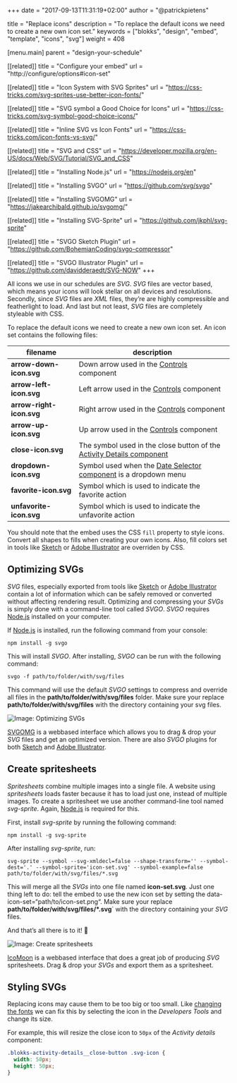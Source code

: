 +++
date            = "2017-09-13T11:31:19+02:00"
author          = "@patrickpietens"

title           = "Replace icons"
description     = "To replace the default icons we need to create a new own icon set."
keywords        = ["blokks", "design", "embed", "template", "icons", "svg"]
weight          = 408

[menu.main]
parent          = "design-your-schedule"

[[related]]
title = "Configure your embed"
url = "http://configure/options#icon-set"

[[related]]
title = "Icon System with SVG Sprites"
url = "https://css-tricks.com/svg-sprites-use-better-icon-fonts/"

[[related]]
title = "SVG symbol a Good Choice for Icons"
url = "https://css-tricks.com/svg-symbol-good-choice-icons/"

[[related]]
title = "Inline SVG vs Icon Fonts"
url = "https://css-tricks.com/icon-fonts-vs-svg/"

[[related]]
title = "SVG and CSS"
url = "https://developer.mozilla.org/en-US/docs/Web/SVG/Tutorial/SVG_and_CSS"

[[related]]
title = "Installing Node.js"
url = "https://nodejs.org/en"

[[related]]
title = "Installing SVGO"
url = "https://github.com/svg/svgo"

[[related]]
title = "Installing SVGOMG"
url = "https://jakearchibald.github.io/svgomg/"

[[related]]
title = "Installing SVG-Sprite"
url = "https://github.com/jkphl/svg-sprite"

[[related]]
title = "SVGO Sketch Plugin"
url = "https://github.com/BohemianCoding/svgo-compressor"

[[related]]
title = "SVGO Illustrator Plugin"
url = "https://github.com/davidderaedt/SVG-NOW"
+++

All icons we use in our schedules are *SVG*. *SVG* files are vector based, which means your icons will look stellar on all devices and resolutions. Secondly, since *SVG* files are *XML* files, they’re are highly compressible and featherlight to load. And last but not least, *SVG* files are completely styleable with CSS.

To replace the default icons we need to create a new own icon set. An icon set contains the following files:

| filename | description |
|----------|-------------|
| **arrow-down-icon.svg** | Down arrow used in the [Controls](http://themes/structure#controls) component |
| **arrow-left-icon.svg** | Left arrow used in the [Controls](http://themes/structure#controls) component |
| **arrow-right-icon.svg** | Right arrow used in the [Controls](http://themes/structure#controls) component |
| **arrow-up-icon.svg** | Up arrow used in the [Controls](http://themes/structure#controls) component |
| **close-icon.svg** | The symbol used in the close button of the [Activity Details component](http://themes/structure#activity-details) |
| **dropdown-icon.svg** | Symbol used when the [Date Selector component](http://themes/structure#date-selector) is a dropdown menu |
| **favorite-icon.svg** | Symbol which is used to indicate the favorite action |
| **unfavorite-icon.svg** | Symbol which is used to indicate the unfavorite action |

<span class='note'>You should note that the embed uses the CSS `fill` property to style icons. Convert all shapes to fills when creating your own icons. Also, fill colors set in tools like [Sketch](https://www.sketchapp.com/) or [Adobe Illustrator](http://www.adobe.com/nl/products/illustrator.html) are overriden by CSS.</span>

## Optimizing SVGs
*SVG* files, especially exported from tools like [Sketch](https://www.sketchapp.com/) or [Adobe Illustrator](http://www.adobe.com/nl/products/illustrator.html) contain a lot of information which can be safely removed or converted without affecting rendering result. Optimizing and compressing your *SVGs* is simply done with a command-line tool called *SVGO*. *SVGO* requires [Node.js](https://nodejs.org/en/) installed on your computer.

If [Node.js](https://nodejs.org/en/) is installed, run the following command from your console:

```cli
npm install -g svgo
```

This will install *SVGO*. After installing, *SVGO* can be run with the following command:

```cli
svgo -f path/to/folder/with/svg/files
```

This command will use the default *SVGO* settings to compress and override all files in the **path/to/folder/with/svg/files** folder. Make sure your replace **path/to/folder/with/svg/files** with the directory containing your svg files.

![Image: Optimizing SVGs](http://images/optimizing-svgs.gif)

<span class='note'>[SVGOMG](https://jakearchibald.github.io/svgomg/) is a webbased interface which allows you to drag & drop your *SVG* files and get an optimized version. There are also *SVGO* plugins for both [Sketch](https://github.com/BohemianCoding/svgo-compressor) and [Adobe Illustrator](https://github.com/davidderaedt/SVG-NOW).</span>

## Create spritesheets
*Spritesheets* combine multiple images into a single file. A website using *spritesheets* loads faster because it has to load just one, instead of multiple images. To create a spritesheet we use another command-line tool named *svg-sprite*. Again, [Node.js](ttps://nodejs.org/en) is required for this.

First, install *svg-sprite* by running the following command:

```cli
npm install -g svg-sprite
```

After installing *svg-sprite*, run:

```cli
svg-sprite --symbol --svg-xmldecl=false --shape-transform='' --symbol-dest='.' --symbol-sprite='icon-set.svg' --symbol-example=false path/to/folder/with/svg/files/*.svg
```

This will merge all the *SVGs* into one file named **icon-set.svg**. Just one thing left to do: tell the embed to use the new icon set by setting the data-icon-set=“path/to/icon-set.png“. Make sure your replace **path/to/folder/with/svg/files/\*.svg**` with the directory containing your *SVG* files.

And that’s all there is to it! 🤘

![Image: Create spritesheets](http://images/optimizing-svgs.gif)

<span class='note'>[IcoMoon](https://icomoon.io/app) is a webbased interface that does a great job of producing *SVG* spritesheets. Drag & drop your *SVGs* and export them as a spritesheet.</span>

## Styling SVGs
Replacing icons may cause them to be too big or too small. Like [changing the fonts](http://design/fonts) we can fix this by selecting the icon in the *Developers Tools* and change its size.

For example, this will resize the close icon to `50px` of the *Activity details* component:

```css
.blokks-activity-details__close-button .svg-icon {
  width: 50px;
  height: 50px;
}
```